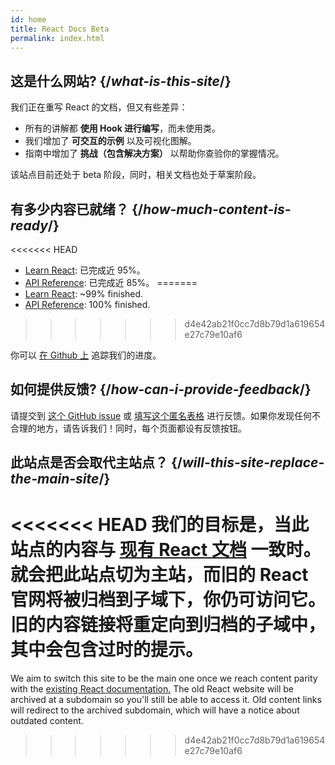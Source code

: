 ```yaml
---
id: home
title: React Docs Beta
permalink: index.html
---
```


<HomepageHero />

## 这是什么网站? {/*what-is-this-site*/}

我们正在重写 React 的文档，但又有些差异：

- 所有的讲解都 **使用 Hook 进行编写**，而未使用类。
- 我们增加了 **可交互的示例** 以及可视化图解。
- 指南中增加了 **挑战（包含解决方案）** 以帮助你查验你的掌握情况。

该站点目前还处于 beta 阶段，同时，相关文档也处于草案阶段。

## 有多少内容已就绪？ {/*how-much-content-is-ready*/}

<<<<<<< HEAD
* [Learn React](/learn): 已完成近 95%。
* [API Reference](/apis): 已完成近 85%。
=======
* [Learn React](/learn): ~99% finished.
* [API Reference](/reference/react): 100% finished.
>>>>>>> d4e42ab21f0cc7d8b79d1a619654e27c79e10af6

你可以 [在 Github 上](https://github.com/reactjs/reactjs.org/issues/3308) 追踪我们的进度。

## 如何提供反馈? {/*how-can-i-provide-feedback*/}

请提交到 [这个 GitHub issue](https://github.com/reactjs/reactjs.org/issues/3308) 或 [填写这个匿名表格](https://www.surveymonkey.co.uk/r/PYRPF3X) 进行反馈。如果你发现任何不合理的地方，请告诉我们！同时，每个页面都设有反馈按钮。

## 此站点是否会取代主站点？ {/*will-this-site-replace-the-main-site*/}

<<<<<<< HEAD
我们的目标是，当此站点的内容与 [现有 React 文档](https://reactjs.org/) 一致时。就会把此站点切为主站，而旧的 React 官网将被归档到子域下，你仍可访问它。旧的内容链接将重定向到归档的子域中，其中会包含过时的提示。
=======
We aim to switch this site to be the main one once we reach content parity with the [existing React documentation.](https://reactjs.org/) The old React website will be archived at a subdomain so you'll still be able to access it. Old content links will redirect to the archived subdomain, which will have a notice about outdated content.
>>>>>>> d4e42ab21f0cc7d8b79d1a619654e27c79e10af6

